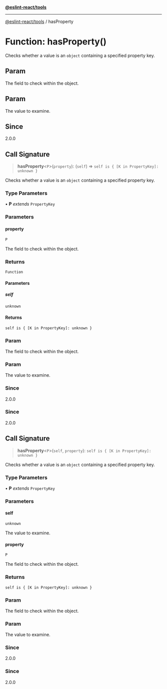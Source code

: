 [**@eslint-react/tools**](../README.md)

***

[@eslint-react/tools](../README.md) / hasProperty

# Function: hasProperty()

Checks whether a value is an `object` containing a specified property key.

## Param

The field to check within the object.

## Param

The value to examine.

## Since

2.0.0

## Call Signature

> **hasProperty**\<`P`\>(`property`): (`self`) => `self is { [K in PropertyKey]: unknown }`

Checks whether a value is an `object` containing a specified property key.

### Type Parameters

• **P** *extends* `PropertyKey`

### Parameters

#### property

`P`

The field to check within the object.

### Returns

`Function`

#### Parameters

##### self

`unknown`

#### Returns

`self is { [K in PropertyKey]: unknown }`

### Param

The field to check within the object.

### Param

The value to examine.

### Since

2.0.0

### Since

2.0.0

## Call Signature

> **hasProperty**\<`P`\>(`self`, `property`): `self is { [K in PropertyKey]: unknown }`

Checks whether a value is an `object` containing a specified property key.

### Type Parameters

• **P** *extends* `PropertyKey`

### Parameters

#### self

`unknown`

The value to examine.

#### property

`P`

The field to check within the object.

### Returns

`self is { [K in PropertyKey]: unknown }`

### Param

The field to check within the object.

### Param

The value to examine.

### Since

2.0.0

### Since

2.0.0
